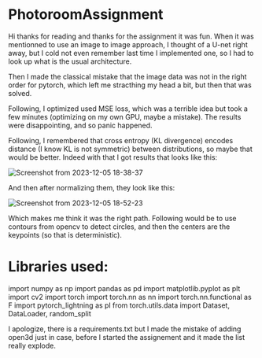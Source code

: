 # PhotoroomAssignment

Hi thanks for reading and thanks for the assignment it was fun. When it was mentionned to use an image to image approach, I thought of a U-net right away, but I cold not even remember last time I implemented one, so I had to look up what is the usual architecture. 

Then  I made the classical mistake that the image data was not in the right order for pytorch, which left me stracthing my head a bit, but then that was solved. 

Following, I optimized used MSE loss, which was a terrible idea but took a few minutes (optimizing on my own GPU, maybe a mistake). The results were disappointing, and so panic happened. 

Following, I remembered that cross entropy (KL divergence) encodes distance (I know KL is not symmetric) between distributions, so maybe that would be better. Indeed with that I got results that looks like this:


![Screenshot from 2023-12-05 18-38-37](https://github.com/szat/PhotoroomAssignment/assets/5555551/37948acd-71ac-4d4b-8bd9-d152325994e5)


And then after normalizing them, they look like this:


![Screenshot from 2023-12-05 18-52-23](https://github.com/szat/PhotoroomAssignment/assets/5555551/cbda79d4-6f4e-48af-9460-784eae9731ad)


Which makes me think it was the right path. Following would be to use contours from opencv to detect circles, and then the centers are the keypoints (so that is deterministic). 

# Libraries used:

import numpy as np
import pandas as pd
import matplotlib.pyplot as plt
import cv2
import torch
import torch.nn as nn
import torch.nn.functional as F
import pytorch_lightning as pl
from torch.utils.data import Dataset, DataLoader, random_split

I apologize, there is a requirements.txt but I made the mistake of adding open3d just in case, before I started the assignement and it made the list really explode. 

